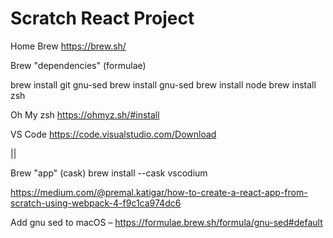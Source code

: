# Scratch React Project

Home Brew
https://brew.sh/

Brew "dependencies" (formulae)

brew install git gnu-sed
brew install gnu-sed
brew install node
brew install zsh

Oh My zsh
https://ohmyz.sh/#install

VS Code
https://code.visualstudio.com/Download

||

Brew "app" (cask)
brew install --cask vscodium




https://medium.com/@premal.katigar/how-to-create-a-react-app-from-scratch-using-webpack-4-f9c1ca974dc6

Add gnu sed to macOS – https://formulae.brew.sh/formula/gnu-sed#default